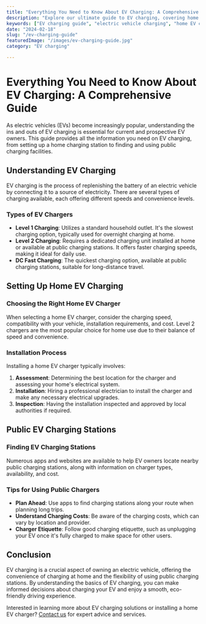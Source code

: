 ```yaml
---
title: "Everything You Need to Know About EV Charging: A Comprehensive Guide"
description: "Explore our ultimate guide to EV charging, covering home charging solutions, public charging stations, and tips for EV owners. Discover how to efficiently charge your electric vehicle and enhance your driving experience."
keywords: ["EV charging guide", "electric vehicle charging", "home EV chargers", "public EV charging stations", "EV charging tips", "charging an electric car", "EV charger installation"]
date: "2024-02-18"
slug: "/ev-charging-guide"
featuredImage: "/images/ev-charging-guide.jpg"
category: "EV charging"

---
```


# Everything You Need to Know About EV Charging: A Comprehensive Guide

As electric vehicles (EVs) become increasingly popular, understanding the ins and outs of EV charging is essential for current and prospective EV owners. This guide provides all the information you need on EV charging, from setting up a home charging station to finding and using public charging facilities.

## Understanding EV Charging

EV charging is the process of replenishing the battery of an electric vehicle by connecting it to a source of electricity. There are several types of charging available, each offering different speeds and convenience levels.

### Types of EV Chargers

- **Level 1 Charging**: Utilizes a standard household outlet. It's the slowest charging option, typically used for overnight charging at home.
- **Level 2 Charging**: Requires a dedicated charging unit installed at home or available at public charging stations. It offers faster charging speeds, making it ideal for daily use.
- **DC Fast Charging**: The quickest charging option, available at public charging stations, suitable for long-distance travel.

## Setting Up Home EV Charging

### Choosing the Right Home EV Charger

When selecting a home EV charger, consider the charging speed, compatibility with your vehicle, installation requirements, and cost. Level 2 chargers are the most popular choice for home use due to their balance of speed and convenience.

### Installation Process

Installing a home EV charger typically involves:

1. **Assessment**: Determining the best location for the charger and assessing your home's electrical system.
2. **Installation**: Hiring a professional electrician to install the charger and make any necessary electrical upgrades.
3. **Inspection**: Having the installation inspected and approved by local authorities if required.

## Public EV Charging Stations

### Finding EV Charging Stations

Numerous apps and websites are available to help EV owners locate nearby public charging stations, along with information on charger types, availability, and cost.

### Tips for Using Public Chargers

- **Plan Ahead**: Use apps to find charging stations along your route when planning long trips.
- **Understand Charging Costs**: Be aware of the charging costs, which can vary by location and provider.
- **Charger Etiquette**: Follow good charging etiquette, such as unplugging your EV once it's fully charged to make space for other users.

## Conclusion

EV charging is a crucial aspect of owning an electric vehicle, offering the convenience of charging at home and the flexibility of using public charging stations. By understanding the basics of EV charging, you can make informed decisions about charging your EV and enjoy a smooth, eco-friendly driving experience.

Interested in learning more about EV charging solutions or installing a home EV charger? [Contact us](/) for expert advice and services.

